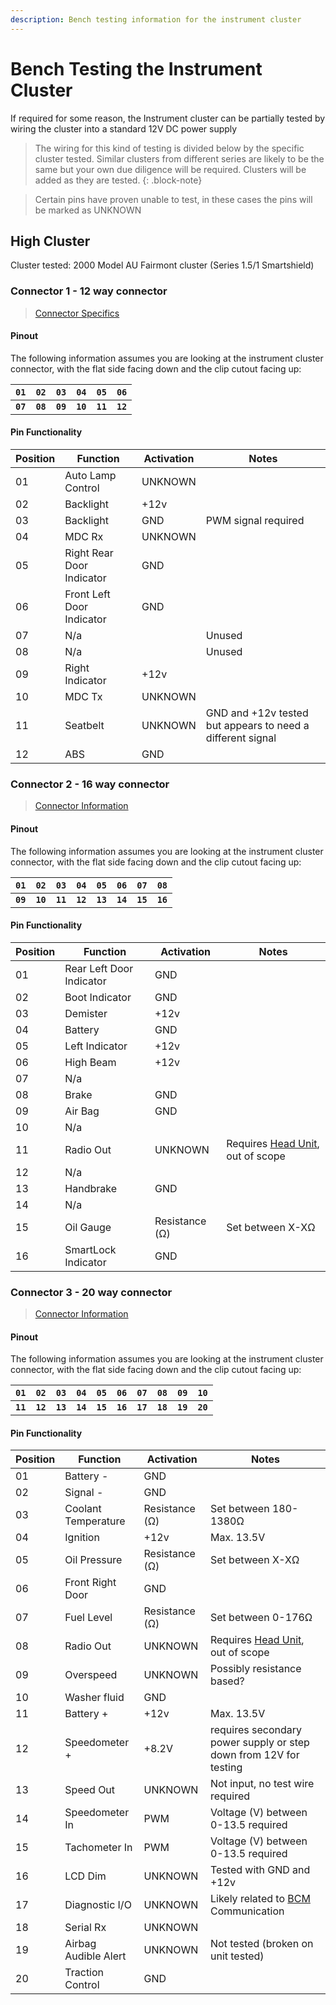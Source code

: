 ```yaml
---
description: Bench testing information for the instrument cluster
---
```


# Bench Testing the Instrument Cluster

If required for some reason, the Instrument cluster can be partially tested by wiring the cluster into a standard 12V DC power supply

> The wiring for this kind of testing is divided below by the specific cluster tested. Similar clusters from different series are likely to be the same but your own due diligence will be required. Clusters will be added as they are tested.
{: .block-note}

> Certain pins have proven unable to test, in these cases the pins will be marked as <span class="other-highlight">UNKNOWN</span>

## High Cluster

Cluster tested: 2000 Model AU Fairmont cluster (Series 1.5/1 Smartshield)

### Connector 1 - 12 way connector

> [Connector Specifics](../InstrumentCluster.md#12-way-plug---top-plug-behind-fuel-gauge-side-of-cluster)

#### Pinout

The following information assumes you are looking at the instrument cluster connector, with the flat side facing down and the clip cutout facing up:

| `01` | `02` | `03` | `04` | `05` | `06` |
| --- | --- | --- | --- | --- | --- |
| **`07`** | **`08`** | **`09`** | **`10`** | **`11`** | **`12`** |

#### Pin Functionality

| Position | Function | Activation | Notes |
| --- | --- | --- | --- |
| 01 | Auto Lamp Control | <span class="other-highlight">UNKNOWN</span> | |
| 02 | Backlight | +12v | |
| 03 | Backlight | GND | PWM signal required |
| 04 | MDC Rx | <span class="other-highlight">UNKNOWN</span> | |
| 05 | Right Rear Door Indicator | GND | |
| 06 | Front Left Door Indicator | GND | |
| 07 | N/a | | Unused |
| 08 | N/a | | Unused |
| 09 | Right Indicator | +12v | |
| 10 | MDC Tx | <span class="other-highlight">UNKNOWN</span> | |
| 11 | Seatbelt | <span class="other-highlight">UNKNOWN</span> | GND and +12v tested but appears to need a different signal |
| 12 | ABS | GND | |

### Connector 2 - 16 way connector

> [Connector Information](../InstrumentCluster.md#16-way-plug---bottom-plug-behind-fuel-gauge-side-of-cluster)

#### Pinout

The following information assumes you are looking at the instrument cluster connector, with the flat side facing down and the clip cutout facing up:

| `01` | `02` | `03` | `04` | `05` | `06` | `07` | `08` |
| --- | --- | --- | --- | --- | --- | --- | --- |
| **`09`** | **`10`** | **`11`** | **`12`** | **`13`** | **`14`** | **`15`** | **`16`** |

#### Pin Functionality

| Position | Function | Activation | Notes |
| --- | --- | --- | --- |
| 01 | Rear Left Door Indicator | GND | |
| 02 | Boot Indicator | GND | |
| 03 | Demister | +12v | |
| 04 | Battery | GND | |
| 05 | Left Indicator | +12v | |
| 06 | High Beam | +12v | |
| 07 | N/a | | |
| 08 | Brake | GND | |
| 09 | Air Bag | GND | |
| 10 | N/a | | |
| 11 | Radio Out | <span class="other-highlight">UNKNOWN</span> | Requires [Head Unit](../../../Audio/HeadUnit/HeadUnit.md), out of scope |
| 12 | N/a | | |
| 13 | Handbrake | GND | |
| 14 | N/a | | |
| 15 | Oil Gauge | Resistance (Ω) | Set between X-XΩ |
| 16 | SmartLock Indicator | GND | |

### Connector 3 - 20 way connector

> [Connector Information](../InstrumentCluster.md#20-way-plug---plug-behind-rpm-gauge-side-of-cluster)

#### Pinout

The following information assumes you are looking at the instrument cluster connector, with the flat side facing down and the clip cutout facing up:

| `01` | `02` | `03` | `04` | `05` | `06` | `07` | `08` | `09` | `10` |
| --- | --- | --- | --- | --- | --- | --- | --- | --- | --- |
| **`11`** | **`12`** | **`13`** | **`14`** | **`15`** | **`16`** | **`17`** | **`18`** | **`19`** | **`20`** |

#### Pin Functionality

| Position | Function | Activation | Notes |
| --- | --- | --- | --- |
| 01 | Battery - | GND | |
| 02 | Signal - | GND | |
| 03 | Coolant Temperature | Resistance (Ω) | Set between 180-1380Ω |
| 04 | Ignition | +12v | Max. 13.5V |
| 05 | Oil Pressure | Resistance (Ω) | Set between X-XΩ |
| 06 | Front Right Door | GND | |
| 07 | Fuel Level | Resistance (Ω) | Set between 0-176Ω |
| 08 | Radio Out | <span class="other-highlight">UNKNOWN</span> | Requires [Head Unit](../../../Audio/HeadUnit/HeadUnit.md), out of scope |
| 09 | Overspeed | <span class="other-highlight">UNKNOWN</span> | Possibly resistance based? |
| 10 | Washer fluid | GND | |
| 11 | Battery + | +12v | Max. 13.5V |
| 12 | Speedometer + | +8.2V | requires secondary power supply or step down from 12V for testing |
| 13 | Speed Out |<span class="other-highlight">UNKNOWN</span> | Not input, no test wire required |
| 14 | Speedometer In | PWM | Voltage (V) between 0-13.5 required |
| 15 | Tachometer In | PWM | Voltage (V) between 0-13.5 required |
| 16 | LCD Dim | <span class="other-highlight">UNKNOWN</span> | Tested with GND and +12v |
| 17 | Diagnostic I/O | <span class="other-highlight">UNKNOWN</span> | Likely related to [BCM](../../BCM/BCM.md) Communication |
| 18 | Serial Rx | <span class="other-highlight">UNKNOWN</span> | |
| 19 | Airbag Audible Alert | <span class="other-highlight">UNKNOWN</span> | Not tested (broken on unit tested) |
| 20 | Traction Control | GND | |
